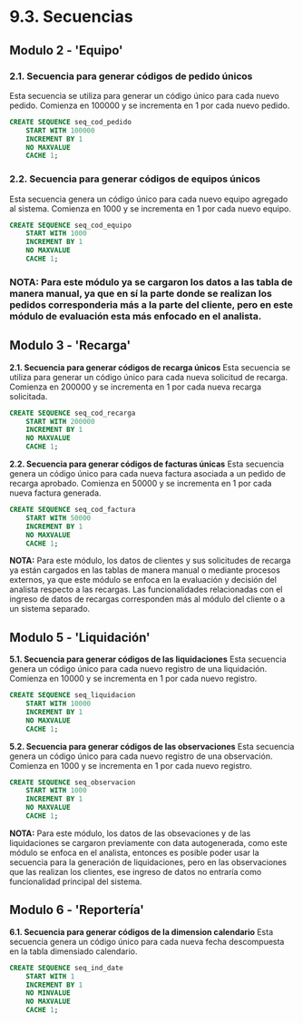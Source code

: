 # 9.3. Secuencias
## Modulo 2 - 'Equipo'

### 2.1. Secuencia para generar códigos de pedido únicos
Esta secuencia se utiliza para generar un código único para cada nuevo pedido. Comienza en 100000 y se incrementa en 1 por cada nuevo pedido.

```sql
CREATE SEQUENCE seq_cod_pedido
    START WITH 100000
    INCREMENT BY 1
    NO MAXVALUE
    CACHE 1;
```
### 2.2. Secuencia para generar códigos de equipos únicos
Esta secuencia genera un código único para cada nuevo equipo agregado al sistema. Comienza en 1000 y se incrementa en 1 por cada nuevo equipo.

```sql
CREATE SEQUENCE seq_cod_equipo
    START WITH 1000
    INCREMENT BY 1
    NO MAXVALUE
    CACHE 1;
```

### **NOTA:** Para este módulo ya se cargaron los datos a las tabla de manera manual, ya que en sí la parte donde se realizan los pedidos corresponderia más a la parte del cliente, pero en este módulo de evaluación esta más enfocado en el analista.

## Modulo 3 - 'Recarga'
**2.1. Secuencia para generar códigos de recarga únicos**
Esta secuencia se utiliza para generar un código único para cada nueva solicitud de recarga. Comienza en 200000 y se incrementa en 1 por cada nueva recarga solicitada.

```sql
CREATE SEQUENCE seq_cod_recarga
    START WITH 200000
    INCREMENT BY 1
    NO MAXVALUE
    CACHE 1;
```
**2.2. Secuencia para generar códigos de facturas únicas**
Esta secuencia genera un código único para cada nueva factura asociada a un pedido de recarga aprobado. Comienza en 50000 y se incrementa en 1 por cada nueva factura generada.

```sql
CREATE SEQUENCE seq_cod_factura
    START WITH 50000
    INCREMENT BY 1
    NO MAXVALUE
    CACHE 1;
```
**NOTA:**
Para este módulo, los datos de clientes y sus solicitudes de recarga ya están cargados en las tablas de manera manual o mediante procesos externos, ya que este módulo se enfoca en la evaluación y decisión del analista respecto a las recargas. Las funcionalidades relacionadas con el ingreso de datos de recargas corresponden más al módulo del cliente o a un sistema separado.

## Modulo 5 - 'Liquidación'

**5.1. Secuencia para generar códigos de las liquidaciones**
Esta secuencia genera un código único para cada nuevo registro de una liquidación. Comienza en 10000 y se incrementa en 1 por cada nuevo registro.

```sql
CREATE SEQUENCE seq_liquidacion
    START WITH 10000
    INCREMENT BY 1
    NO MAXVALUE
    CACHE 1;
```
**5.2. Secuencia para generar códigos de las observaciones**
Esta secuencia genera un código único para cada nuevo registro de una observación. Comienza en 1000 y se incrementa en 1 por cada nuevo registro.

```sql
CREATE SEQUENCE seq_observacion
    START WITH 1000
    INCREMENT BY 1
    NO MAXVALUE
    CACHE 1;
```
**NOTA:**
Para este módulo, los datos de las obsevaciones y de las liquidaciones se cargaron previamente con data autogenerada, como este módulo se enfoca en el analista, entonces es posible poder usar la secuencia para la generación de liquidaciones, pero en las observaciones que las realizan los clientes, ese ingreso de datos no entraría como funcionalidad principal del sistema.

## Modulo 6 - 'Reportería'

**6.1. Secuencia para generar códigos de la dimension calendario**
Esta secuencia genera un código único para cada nueva fecha descompuesta en la tabla dimensiado calendario.

```sql
CREATE SEQUENCE seq_ind_date
    START WITH 1 
    INCREMENT BY 1
    NO MINVALUE
    NO MAXVALUE
    CACHE 1;
```
